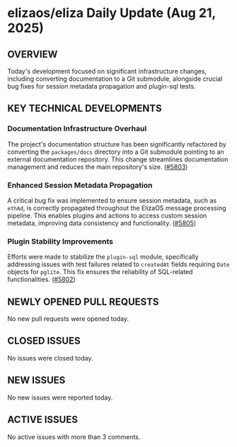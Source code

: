 # elizaos/eliza Daily Update (Aug 21, 2025)
## OVERVIEW 
Today's development focused on significant infrastructure changes, including converting documentation to a Git submodule, alongside crucial bug fixes for session metadata propagation and plugin-sql tests.

## KEY TECHNICAL DEVELOPMENTS

### Documentation Infrastructure Overhaul
The project's documentation structure has been significantly refactored by converting the `packages/docs` directory into a Git submodule pointing to an external documentation repository. This change streamlines documentation management and reduces the main repository's size. ([#5803](https://github.com/elizaos/eliza/pull/5803))

### Enhanced Session Metadata Propagation
A critical bug fix was implemented to ensure session metadata, such as `ethAd`, is correctly propagated throughout the ElizaOS message processing pipeline. This enables plugins and actions to access custom session metadata, improving data consistency and functionality. ([#5805](https://github.com/elizaos/eliza/pull/5805))

### Plugin Stability Improvements
Efforts were made to stabilize the `plugin-sql` module, specifically addressing issues with test failures related to `createdAt` fields requiring `Date` objects for `pglite`. This fix ensures the reliability of SQL-related functionalities. ([#5802](https://github.com/elizaos/eliza/pull/5802))

## NEWLY OPENED PULL REQUESTS
No new pull requests were opened today.

## CLOSED ISSUES
No issues were closed today.

## NEW ISSUES
No new issues were reported today.

## ACTIVE ISSUES
No active issues with more than 3 comments.